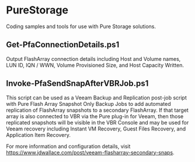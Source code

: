 # PureStorage
 
Coding samples and tools for use with Pure Storage solutions. 

## Get-PfaConnectionDetails.ps1
Output FlashArray connection details including Host and Volume names, LUN ID, IQN / WWN, Volume Provisioned Size, and Host Capacity Written. 

## Invoke-PfaSendSnapAfterVBRJob.ps1  
This script can be used as a Veeam Backup and Replication post-job script with Pure Flash Array Snapshot Only Backup Jobs to add automated replication of FlashArray snapshots to a secondary FlashArray. If that target array is also connected to VBR via the Pure plug-in for Veeam, then those replicated snapshots will be visible in the VBR Console and may be used for Veeam recovery including Instant VM Recovery, Guest Files Recovery, and Application Item Recovery.  

For more information and configuration details, visit https://www.jdwallace.com/post/veeam-flasharray-secondary-snaps.
